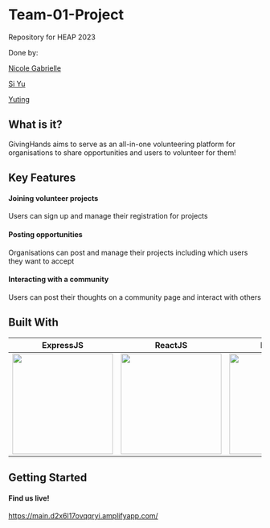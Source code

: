 # Team-01-Project
Repository for HEAP 2023

Done by: 


[Nicole Gabrielle](https://github.com/nicolegabriellet)

[Si Yu](https://github.com/swiifttay)

[Yuting](https://github.com/yutinggh)



## What is it?

GivingHands aims to serve as an all-in-one volunteering platform for organisations to share opportunities and users to volunteer for them!


## Key Features

#### Joining volunteer projects
Users can sign up and manage their registration for projects

#### Posting opportunities
Organisations can post and manage their projects including which users they want to accept

#### Interacting with a community
Users can post their thoughts on a community page and interact with others


## Built With

| ExpressJS                                                   | ReactJS                                           | MongoDB |
| ----------------------------------------------------- | --------------------------------------------- | ---------------------------------------------
| <img src="https://github.com/smu-hack-dsc/Team-01-Project/assets/80974220/cf6de398-3582-4152-9739-7d2658a9c48c" width="200px"> | <img src="https://github.com/smu-hack-dsc/Team-01-Project/assets/80974220/150fbc36-7daf-47e1-a7b8-e3df6c100083" width="200px"> | <img src="https://github.com/smu-hack-dsc/Team-01-Project/assets/80974220/60926adc-c7d4-4156-aab8-467ca7c48406" width="200px">


## Getting Started

#### Find us live!
https://main.d2x6l17ovqqryi.amplifyapp.com/
